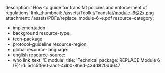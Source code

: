 description: 'How-to guide for trans fat policies and enforcement of regulations'
link_thumbnail: /assets/Toolkit/Transfat/module-6@2x.png
attachment: /assets/PDFs/replace_module-6-e.pdf
resource-category:
  - implementation
  - background
resource-type:
  - tech-package
  - protocol-guideline
resource-region:
  - global
resource-language:
  - english
resource-source:
  - who
link_text: 'E module'
title: 'Technical package: REPLACE Module 6 (E)'
id: 5dc5f9e0-aacf-4db0-8bed-434d820d4647
